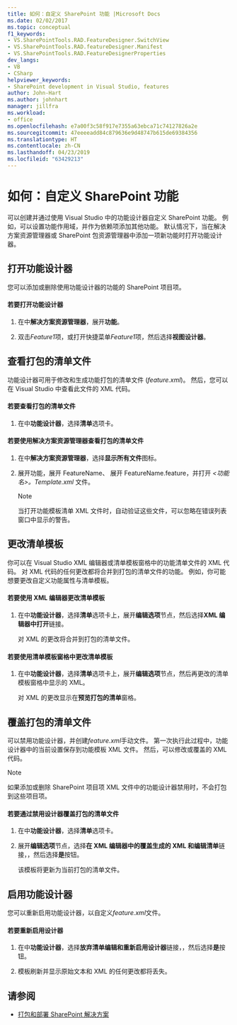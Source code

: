 ```yaml
---
title: 如何：自定义 SharePoint 功能 |Microsoft Docs
ms.date: 02/02/2017
ms.topic: conceptual
f1_keywords:
- VS.SharePointTools.RAD.FeatureDesigner.SwitchView
- VS.SharePointTools.RAD.featureDesigner.Manifest
- VS.SharePointTools.RAD.FeatureDesignerProperties
dev_langs:
- VB
- CSharp
helpviewer_keywords:
- SharePoint development in Visual Studio, features
author: John-Hart
ms.author: johnhart
manager: jillfra
ms.workload:
- office
ms.openlocfilehash: e7a00f3c58f917e7355a63ebca71c74127826a2e
ms.sourcegitcommit: 47eeeeadd84c879636e9d48747b615de69384356
ms.translationtype: HT
ms.contentlocale: zh-CN
ms.lasthandoff: 04/23/2019
ms.locfileid: "63429213"
---
```

# <a name="how-to-customize-a-sharepoint-feature"></a>如何：自定义 SharePoint 功能
  可以创建并通过使用 Visual Studio 中的功能设计器自定义 SharePoint 功能。 例如，可以设置功能作用域，并作为依赖项添加其他功能。 默认情况下，当在解决方案资源管理器或 SharePoint 包资源管理器中添加一项新功能时打开功能设计器。

## <a name="opening-the-feature-designer"></a>打开功能设计器
 您可以添加或删除使用功能设计器的功能的 SharePoint 项目项。

#### <a name="to-open-the-feature-designer"></a>若要打开功能设计器

1. 在中**解决方案资源管理器**，展开**功能**。

2. 双击*Feature1*项，或打开快捷菜单*Feature1*项，然后选择**视图设计器**。

## <a name="view-the-packaged-manifest-file"></a>查看打包的清单文件
 功能设计器可用于修改和生成功能打包的清单文件 (*feature.xml*)。 然后，您可以在 Visual Studio 中查看此文件的 XML 代码。

#### <a name="to-view-the-packaged-manifest-file"></a>若要查看打包的清单文件

1. 在中**功能设计器**，选择**清单**选项卡。

#### <a name="to-view-the-packaged-manifest-file-by-using-solution-explorer"></a>若要使用解决方案资源管理器查看打包的清单文件

1. 在中**解决方案资源管理器**，选择**显示所有文件**图标。

2. 展开功能，展开 FeatureName、 展开 FeatureName.feature，并打开 *\<功能名>。Template.xml* 文件。

    > [!NOTE]
    > 当打开功能模板清单 XML 文件时，自动验证这些文件，可以忽略在错误列表窗口中显示的警告。

## <a name="change-the-manifest-template"></a>更改清单模板
 你可以在 Visual Studio XML 编辑器或清单模板窗格中的功能清单文件的 XML 代码。 对 XML 代码的任何更改都将合并到打包的清单文件的功能。 例如，你可能想要更改自定义功能属性与清单模板。

#### <a name="to-change-the-manifest-template-by-using-the-xml-editor"></a>若要使用 XML 编辑器更改清单模板

1. 在中**功能设计器**，选择**清单**选项卡上，展开**编辑选项**节点，然后选择**XML 编辑器中打开**链接。

     对 XML 的更改将合并到打包的清单文件。

#### <a name="to-change-the-manifest-template-by-using-the-manifest-template-pane"></a>若要使用清单模板窗格中更改清单模板

1. 在中**功能设计器**，选择**清单**选项卡上，展开**编辑选项**节点，然后再更改的清单模板窗格中显示的 XML。

     对 XML 的更改显示在**预览打包的清单**窗格。

## <a name="overwrite-the-packaged-manifest-file"></a>覆盖打包的清单文件
 可以禁用功能设计器，并创建*feature.xml*手动文件。 第一次执行此过程中，功能设计器中的当前设置保存到功能模板 XML 文件。 然后，可以修改或覆盖的 XML 代码。

> [!NOTE]
> 如果添加或删除 SharePoint 项目项 XML 文件中的功能设计器禁用时，不会打包到这些项目项。

#### <a name="to-overwrite-packaged-manifest-file-by-disabling-the-designer"></a>若要通过禁用设计器覆盖打包的清单文件

1. 在中**功能设计器**，选择**清单**选项卡。

2. 展开**编辑选项**节点，选择**在 XML 编辑器中的覆盖生成的 XML 和编辑清单**链接，，然后选择**是**按钮。

     该模板将更新为当前打包的清单文件。

## <a name="enable-the-feature-designer"></a>启用功能设计器
 您可以重新启用功能设计器，以自定义*feature.xml*文件。

#### <a name="to-re-enable-the-designer"></a>若要重新启用设计器

1. 在中**功能设计器**，选择**放弃清单编辑和重新启用设计器**链接，，然后选择**是**按钮。

2. 模板刷新并显示原始文本和 XML 的任何更改都将丢失。

## <a name="see-also"></a>请参阅
- [打包和部署 SharePoint 解决方案](../sharepoint/packaging-and-deploying-sharepoint-solutions.md)
